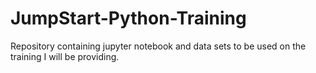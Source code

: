 # JumpStart-Python-Training
Repository containing jupyter notebook and data sets to be used on the training I will be providing. 

